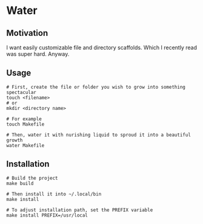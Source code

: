 # Water

## Motivation

I want easily customizable file and directory scaffolds. Which I recently read was super hard. Anyway.

## Usage

```shell
# First, create the file or folder you wish to grow into something spectacular
touch <filename>
# or
mkdir <directory name>

# For example
touch Makefile

# Then, water it with nurishing liquid to sproud it into a beautiful growth
water Makefile
```

## Installation

```shell
# Build the project
make build

# Then install it into ~/.local/bin
make install

# To adjust installation path, set the PREFIX variable
make install PREFIX=/usr/local
```
